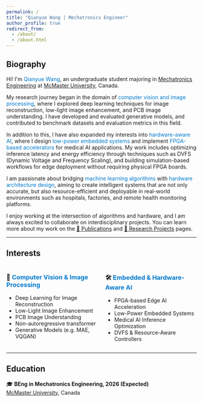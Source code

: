 ```yaml
---
permalink: /
title: "Qianyue Wang | Mechatronics Engineer"
author_profile: true
redirect_from: 
  - /about/
  - /about.html
---
```


## Biography

<p>Hi! I'm <span style="color:#007acc">Qianyue Wang</span>, an undergraduate student majoring in 
<a href="https://www.eng.mcmaster.ca/mechatronics/" target="_blank">Mechatronics Engineering</a> at 
<a href="https://www.mcmaster.ca/" target="_blank">McMaster University</a>, Canada.</p>

<p>My research journey began in the domain of 
<span style="color:#007acc">computer vision and image processing</span>, where I explored deep learning techniques for 
image reconstruction, low-light image enhancement, and PCB image understanding. I have developed and evaluated 
generative models, and contributed to benchmark datasets and evaluation metrics in this field.</p>

<p>In addition to this, I have also expanded my interests into 
<span style="color:#007acc">hardware-aware AI</span>, where I design 
<span style="color:#007acc">low-power embedded systems</span> and implement 
<span style="color:#007acc">FPGA-based accelerators</span> for medical AI applications. My work includes optimizing inference 
latency and energy efficiency through techniques such as DVFS (Dynamic Voltage and Frequency Scaling), and building 
simulation-based workflows for edge deployment without requiring physical FPGA boards.</p>

<p>I am passionate about bridging 
<span style="color:#007acc">machine learning algorithms</span> with 
<span style="color:#007acc">hardware architecture design</span>, aiming to create intelligent systems that are not only accurate, 
but also resource-efficient and deployable in real-world environments such as hospitals, factories, and remote health monitoring platforms.</p>

<p>I enjoy working at the intersection of algorithms and hardware, and I am always excited to collaborate on interdisciplinary projects. 
You can learn more about my work on the 
<a href="https://wangq180.github.io/Qianyue-Wang.github.io/publications/" target="_blank">📄 Publications</a> and 
<a href="https://wangq180.github.io/Qianyue-Wang.github.io/portfolio/" target="_blank">🧪 Research Projects</a> pages.</p>

---

<h2>Interests</h2>

<div style="display: flex; justify-content: space-between; flex-wrap: wrap;">

  <div style="width: 48%;">
    <h3>🌅 <span style="color:#007acc;">Computer Vision & Image Processing</span></h3>
    <ul>
      <li>Deep Learning for Image Reconstruction</li>
      <li>Low-Light Image Enhancement</li>
      <li>PCB Image Understanding</li>
      <li>  Non-autoregressive transformer  </li>
      <li>Generative Models (e.g. MAE, VQGAN)</li>
    </ul>
  </div>

  <div style="width: 48%;">
    <h3>🛠️ <span style="color:#007acc;">Embedded & Hardware-Aware AI</span></h3>
    <ul>
      <li>FPGA-based Edge AI Acceleration</li>
      <li>Low-Power Embedded Systems</li>
      <li>Medical AI Inference Optimization</li>
      <li>DVFS & Resource-Aware Controllers</li>
    </ul>
  </div>

</div>

---

## Education

🎓 **BEng in Mechatronics Engineering, 2026 (Expected)**  
[McMaster University](https://www.mcmaster.ca/), Canada

